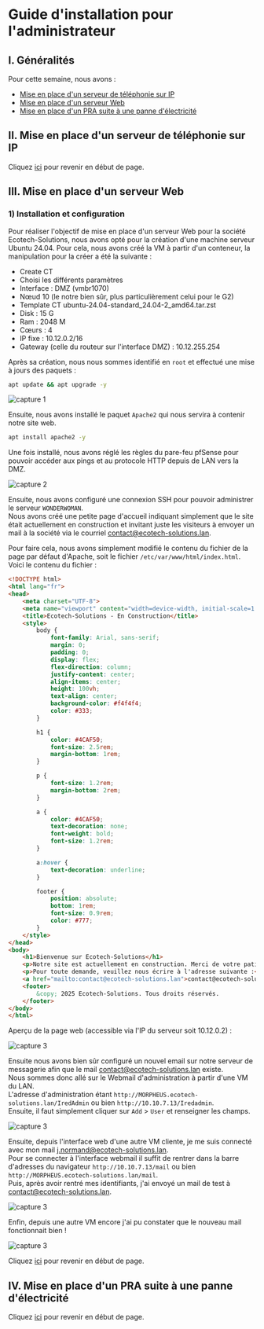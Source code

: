# Guide d'installation pour l'administrateur

## I. Généralités
Pour cette semaine, nous avons :
- [Mise en place d'un serveur de téléphonie sur IP](https://github.com/WildCodeSchool/TSSR-BDX-0924-P3-G2/blob/Dev/S09/S09_INSTALL.md#ii-mise-en-place-dun-serveur-de-t%C3%A9l%C3%A9phonie-sur-ip)
- [Mise en place d'un serveur Web](https://github.com/WildCodeSchool/TSSR-BDX-0924-P3-G2/blob/Dev/S09/S09_INSTALL.md#iii-mise-en-place-dun-serveur-web)
- [Mise en place d'un PRA suite à une panne d'électricité](https://github.com/WildCodeSchool/TSSR-BDX-0924-P3-G2/blob/Dev/S09/S09_INSTALL.md#iv-mise-en-place-dun-pra-suite-%C3%A0-une-panne-d%C3%A9lectricit%C3%A9)

## II. Mise en place d'un serveur de téléphonie sur IP

Cliquez [ici](https://github.com/WildCodeSchool/TSSR-BDX-0924-P3-G2/blob/Dev/S09/S09_INSTALL.md#guide-dinstallation-pour-ladministrateur) pour revenir en début de page.

## III. Mise en place d'un serveur Web
### 1) Installation et configuration

Pour réaliser l'objectif de mise en place d'un serveur Web pour la société Ecotech-Solutions, nous avons opté pour la création d'une machine serveur Ubuntu 24.04. Pour cela, nous avons créé la VM à partir d'un conteneur, la manipulation pour la créer a été la suivante :
- Create CT
- Choisi les différents paramètres
- Interface : DMZ (vmbr1070)
- Nœud 10 (le notre bien sûr, plus particulièrement celui pour le G2)
- Template CT ubuntu-24.04-standard_24.04-2_amd64.tar.zst
- Disk : 15 G
- Ram : 2048 M
- Cœurs : 4
- IP fixe : 10.12.0.2/16
- Gateway (celle du routeur sur l'interface DMZ) : 10.12.255.254
  
Après sa création, nous nous sommes identifié en `root` et effectué une mise à jours des paquets :  
```bash
apt update && apt upgrade -y
```
![capture 1](../Ressources/Images/capture_wonderwoman_1.png)  

Ensuite, nous avons installé le paquet `Apache2` qui nous servira à contenir notre site web.  

```bash
apt install apache2 -y
```

Une fois installé, nous avons réglé les règles du pare-feu pfSense pour pouvoir accéder aux pings et au protocole HTTP depuis de LAN vers la DMZ.  

![capture 2](../Ressources/Images/capture_wonderwoman_3.png)  

Ensuite, nous avons configuré une connexion SSH pour pouvoir administrer le serveur `WONDERWOMAN`.  
Nous avons créé une petite page d'accueil indiquant simplement que le site était actuellement en construction et invitant juste les visiteurs à envoyer un mail à la société via le courriel contact@ecotech-solutions.lan.  

Pour faire cela, nous avons simplement modifié le contenu du fichier de la page par défaut d'Apache, soit le fichier `/etc/var/www/html/index.html`.  
Voici le contenu du fichier :  
```html
<!DOCTYPE html>
<html lang="fr">
<head>
    <meta charset="UTF-8">
    <meta name="viewport" content="width=device-width, initial-scale=1.0">
    <title>Ecotech-Solutions - En Construction</title>
    <style>
        body {
            font-family: Arial, sans-serif;
            margin: 0;
            padding: 0;
            display: flex;
            flex-direction: column;
            justify-content: center;
            align-items: center;
            height: 100vh;
            text-align: center;
            background-color: #f4f4f4;
            color: #333;
        }

        h1 {
            color: #4CAF50;
            font-size: 2.5rem;
            margin-bottom: 1rem;
        }

        p {
            font-size: 1.2rem;
            margin-bottom: 2rem;
        }

        a {
            color: #4CAF50;
            text-decoration: none;
            font-weight: bold;
            font-size: 1.2rem;
        }

        a:hover {
            text-decoration: underline;
        }

        footer {
            position: absolute;
            bottom: 1rem;
            font-size: 0.9rem;
            color: #777;
        }
    </style>
</head>
<body>
    <h1>Bienvenue sur Ecotech-Solutions</h1>
    <p>Notre site est actuellement en construction. Merci de votre patience.</p>
    <p>Pour toute demande, veuillez nous écrire à l'adresse suivante :</p>
    <a href="mailto:contact@ecotech-solutions.lan">contact@ecotech-solutions.lan</a>
    <footer>
        &copy; 2025 Ecotech-Solutions. Tous droits réservés.
    </footer>
</body>
</html>


```

Aperçu de la page web (accessible via l'IP du serveur soit 10.12.0.2) :  

![capture 3](../Ressources/Images/capture_wonderwoman_2.png)  

Ensuite nous avons bien sûr configuré un nouvel email sur notre serveur de messagerie afin que le mail contact@ecotech-solutions.lan existe.  
Nous sommes donc allé sur le Webmail d'administration à partir d'une VM du LAN.  
L'adresse d'administration étant `http://MORPHEUS.ecotech-solutions.lan/IredAdmin` ou bien `http://10.10.7.13/Iredadmin`.  
Ensuite, il faut simplement cliquer sur `Add`  > `User` et renseigner les champs.  

![capture 3](../Ressources/Images/capture_mail_1.png)    

Ensuite, depuis l'interface web d'une autre VM cliente, je me suis connecté avec mon mail j.normand@ecotech-solutions.lan.  
Pour se connecter à l'interface webmail il suffit de rentrer dans la barre d'adresses du navigateur `http://10.10.7.13/mail` ou bien `http://MORPHEUS.ecotech-solutions.lan/mail`.  
Puis, après avoir rentré mes identifiants, j'ai envoyé un mail de test à contact@ecotech-solutions.lan.  
  
![capture 3](../Ressources/Images/capture_mail_2.png)    

Enfin, depuis une autre VM encore j'ai pu constater que le nouveau mail fonctionnait bien !  

![capture 3](../Ressources/Images/capture_mail_3.png)    

Cliquez [ici](https://github.com/WildCodeSchool/TSSR-BDX-0924-P3-G2/blob/Dev/S09/S09_INSTALL.md#guide-dinstallation-pour-ladministrateur) pour revenir en début de page.

## IV. Mise en place d'un PRA suite à une panne d'électricité


Cliquez [ici](https://github.com/WildCodeSchool/TSSR-BDX-0924-P3-G2/blob/Dev/S09/S09_INSTALL.md#guide-dinstallation-pour-ladministrateur) pour revenir en début de page.
